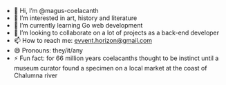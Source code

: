 - 👋 Hi, I’m @magus-coelacanth
- 👀 I’m interested in art, history and literature
- 🌱 I’m currently learning Go web development
- 💞️ I’m looking to collaborate on a lot of projects as a back-end developer
- 📫 How to reach me: evvent.horizon@gmail.com
- 😄 Pronouns: they/it/any
- ⚡ Fun fact: for 66 million years coelacanths thought to be instinct until a museum curator found a specimen on a local market at the coast of Chalumna river
